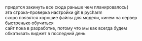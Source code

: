 придется закинуть все сюда раньше чем планировалось(  
эта строка-проверка настройки git в pycharm  
скоро появятся хорошие файлы для модели, кинем на сервер быстренько обучиться  
сайт пока в разработке, потому что мы как всегда будем  
 обкатывать виджет в последний день